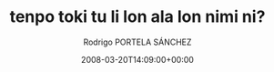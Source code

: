 ---
title: 'tenpo toki tu li lon ala lon nimi ni?'
posts: 4
hash: 't930'
author: 'Rodrigo PORTELA SÁNCHEZ'
date: 2008-03-20T14:09:00+00:00
sources:
  - http://forums.tokipona.org/viewtopic.php%3Ft=930.html
---
